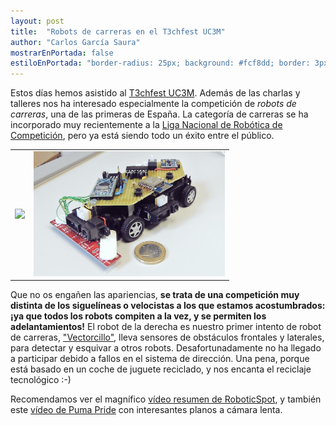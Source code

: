 ```yaml
---
layout: post
title:  "Robots de carreras en el T3chfest UC3M"
author: "Carlos García Saura"
mostrarEnPortada: false
estiloEnPortada: "border-radius: 25px; background: #fcf8dd; border: 3px solid #fcdb05; padding: 20px; width: 90%;"
---
```


Estos días hemos asistido al [T3chfest UC3M](https://t3chfest.uc3m.es/2016/).
Además de las charlas y talleres nos ha interesado especialmente la competición de _robots de carreras_, una de las primeras de España.
La categoría de carreras se ha incorporado muy recientemente a la [Liga Nacional de Robótica de Competición](http://lnrc.es), pero ya está siendo todo un éxito entre el público.

<table border="0" width="100%">
  <tr>
    <td>
      <a href="https://www.youtube.com/watch?v=AQY8qR8XHqY" target="_blank">
      <img src="/historia/eventos/2016_T3chFest_UC3M/2016_t3chfest_UC3M_carrerasLNRC.gif" height="220px"/><br/>
      </a>
    </td>
    <td>
      <img src="/historia/eventos/2016_T3chFest_UC3M/2016_robot_de_carreras_fail_carlos.jpg" height="200px"/><br/>
    </td>
  </tr>
</table>

Que no os engañen las apariencias, **se trata de una competición muy distinta de los siguelíneas o velocistas a los que estamos acostumbrados: ¡ya que todos los robots compiten a la vez, y se permiten los adelantamientos!** El robot de la derecha es nuestro primer intento de robot de carreras, ["Vectorcillo"](https://github.com/CRM-UAM/racerRobots/tree/master/vectorcillo), lleva sensores de obstáculos frontales y laterales, para detectar y esquivar a otros robots. Desafortunadamente no ha llegado a participar debido a fallos en el sistema de dirección. Una pena, porque está basado en un coche de juguete reciclado, y nos encanta el reciclaje tecnológico :-)

Recomendamos ver el magnífico [vídeo resumen de RoboticSpot](https://www.youtube.com/watch?v=OtwLZbpR864), y también este [vídeo de Puma Pride](https://www.youtube.com/watch?v=AQY8qR8XHqY) con interesantes planos a cámara lenta.


